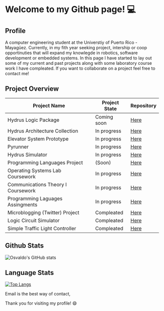# Welcome to my Github page! 💻

## Profile

A computer engineering student at the Universtiy of Puerto Rico - Mayagüez. Currently, in my fith year seeking project, intership or coop opportinuties that will expand my knowlegde in robotics, software development or embedded systems. In this page I have started to lay out some of my current and past projects along with some laboratory course work I have compleated. If you want to collaborate on a project feel free to contact me!

## Project Overview

Project Name | Project State | Repository
------------ | ------------- | -------------
Hydrus Logic Package | Coming soon | [Here](https://github.com/aquino35)
Hydrus Architecture Collection | In progress | [Here](https://github.com/Rumarino-Team/Architectures)
Elevator System Prototype | In progress | [Here](https://github.com/aquino35/elevator_system_prototype)
Pyrunner | In progress | [Here](https://github.com/YousefSalaman/pyrunner)
Hydrus Simulator | In progress | [Here](https://github.com/aquino35/hydrus_simulator)
Programming Languages Project | (Soon) | [Here](http://github.com)
Operating Systems Lab Coursework | In progress | [Here](https://github.com/aquino35/OS-Labs)
Communications Theory I Coursework | In progress | [Here](https://github.com/aquino35/teocom_coursework)
Programming Laguages Assingments | In progress | [Here](https://github.com/aquino35/pl_assignments)
Microblogging (Twitter) Project | Compleated | [Here](https://github.com/aquino35/microblogging-project)
Logic Circuit Simulator | Compleated | [Here](https://github.com/aquino35/Logic_Circuit_Simulator)
Simple Traffic Light Controller | Compleated | [Here](https://github.com/aquino35/traffic_light_controller)

## Github Stats

![Osvaldo's GitHub stats](https://github-readme-stats.vercel.app/api?username=aquino35&show_icons=true)


## Language Stats

[![Top Langs](https://github-readme-stats.vercel.app/api/top-langs/?username=aquino35)](https://github.com/aquino35/github-readme-stats)



Email is the best way of contact,

Thank you for visiting my profile! 😄
<!--
**aquino35/aquino35** is a ✨ _special_ ✨ repository because its `README.md` (this file) appears on your GitHub profile.

Here are some ideas to get you started:

- 🔭 I’m currently working on ...
- 🌱 I’m currently learning ...
- 👯 I’m looking to collaborate on ...
- 🤔 I’m looking for help with ...
- 💬 Ask me about ...
- 📫 How to reach me: ...
- 😄 Pronouns: ...
- ⚡ Fun fact: ...
-->
